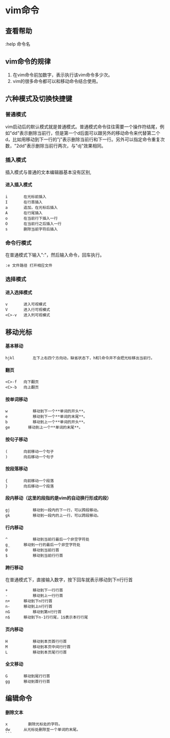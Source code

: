 # vim命令

## 查看帮助
:help 命令名

## vim命令的规律
1. 在vim命令前加数字，表示执行该vim命令多少次。  
2. vim的很多命令都可以和移动命令结合使用。

## 六种模式及切换快捷键

### 普通模式
vim启动后的默认模式就是普通模式。普通模式命令往往需要一个操作符结尾，例如"dd"表示删除当前行，但是第一个d后面可以跟另外的移动命令来代替第二个d，比如用移动到下一行的"j"表示删除当前行和下一行。另外可以指定命令重复次数，"2dd"表示删除当前行两次，与"dj"效果相同。

### 插入模式
插入模式与普通的文本编辑器基本没有区别,

#### 进入插入模式
```
i       在光标前插入
I       在行首插入
a       追加，在光标后插入
A       在行尾插入
o       在当前行下插入一行
O       在当前行之后插入一行
s       删除当前字符后插入
```

### 命令行模式
在普通模式下输入":"，然后输入命令，回车执行。
```
:e 文件路径	打开相应文件
```

### 选择模式

#### 进入选择模式

```
v       进入可视模式
V       进入行可视模式
<C>-v   进入列可视模式
```

## 移动光标

#### 基本移动
```
hjkl		左下上右四个方向动，缺省状态下，h和l命令并不会把光标移出当前行。
```

#### 翻页
```
<C>-f   向下翻页
<C>-b   向上翻页
```

#### 按单词移动
```
w	    	移动到下一个**单词的开头**。
e		    移动到下一个**单词的末尾**。
b	    	移动到上一个**单词的开头**。
ge		  移动到上一个**单词的末尾**。
```

#### 按句子移动
```
(       向前移动一个句子
)       向后移动一个句子
```

#### 按段落移动
```
{       向前移动一个段落
}       向后移动一个段落
```


#### 段内移动（这里的段指的是vim的自动换行形成的段）
```
gj  		移动到一段内的下一行，可以跨段移动。
gk  		移动到一段内的上一行，可以跨段移动。
```

#### 行内移动
```
^	    	移动到当前行最后一个非空字符处
g_      移动到一行的最后一个非空字符处
0	    	移动到当前行首
$	    	移动到当前行行首
```

#### 跨行移动
在普通模式下，直接输入数字，按下回车就表示移动到下n行行首
```
+	    	移动到下一行行首
-	    	移动到上一行行首
n+	    移动到下n行行首
n-	  	移动到上n行行首
nG  		移动到第n行行首
n$	    移动到下n-1行行尾，1$表示本行行尾
```

#### 页内移动
```
H		    移动到本页首行行首
M	    	移动到本页中间行行首
L	    	移动到本页尾行行首
```

#### 全文移动
```
G       移动到尾行行首
gg      移动到首行行首
```

## 编辑命令

#### 删除文本
````
x	      删除光标处的字符。
dw      从光标处删除至一个单词的末尾。
```
